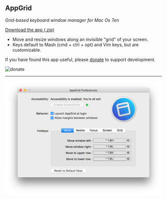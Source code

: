 AppGrid
-------

*Grid-based keyboard window manager for Mac Os Ten*

[Download the app (.zip)](https://github.com/sdegutis/AppGrid/releases/download/1.0.3/AppGrid.zip)

- Move and resize windows along an invisible "grid" of your screen.
- Keys default to Mash (cmd + ctrl + opt) and Vim keys, but are customizable.

If you have found this app useful, please [donate](https://www.paypal.com/cgi-bin/webscr?business=sbdegutis@gmail.com&cmd=_donations&item_name=AutumnJS.app%20donation&no_shipping=1) to support development.

![donate](https://encrypted-tbn0.gstatic.com/images?q=tbn:ANd9GcT8MpsgxtVEZ3z7ML95Q0Y8pem1LyZ01h1WPs3F5qokJphWXlcF8Q)

---

![Screenshot](sshot.png)
